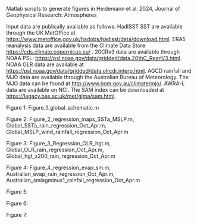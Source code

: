 Matlab scripts to generate figures in Heidemann et al. 2024, Journal of Geophysical Research: Atmospheres

Input data are publically available as follows:
HadISST SST are available through the UK MetOffice at https://www.metoffice.gov.uk/hadobs/hadisst/data/download.html. 
ERA5 reanalysis data are available from the Climate Data Store https://cds.climate.copernicus.eu/ . 
20CRv3 data are available through NOAA PSL: https://psl.noaa.gov/data/gridded/data.20thC_ReanV3.html. 
NOAA OLR data are available at https://psl.noaa.gov/data/gridded/data.olrcdr.interp.html. 
AGCD rainfall and MJO data are available through the Australian Bureau of Meteorology. The MJO data can be found at http://www.bom.gov.au/climate/mjo/. 
AWRA-L data are available on NCI. 
The SAM index can be downloaded at https://legacy.bas.ac.uk/met/gjma/sam.html.

Figure 1: Figure_1_global_schematic.m

Figure 2: Figure_2_regression_maps_SSTa_MSLP.m, Global_SSTa_rain_regression_Oct_Apr.m, Global_MSLP_wind_rainfall_regression_Oct_Apr.m

Figure 3: Figure_3_Regression_OLR_hgt.m, Global_OLR_rain_regression_Oct_Apr.m, Global_hgt_z200_rain_regression_Oct_Apr.m

Figure 4: Figure_4_regression_evap_sm.m, Australian_evap_rain_regression_Oct_Apr.m, Australian_smlagminus1_rainfall_regression_Oct_Apr.m

Figure 5:

Figure 6:

Figure 7: 


